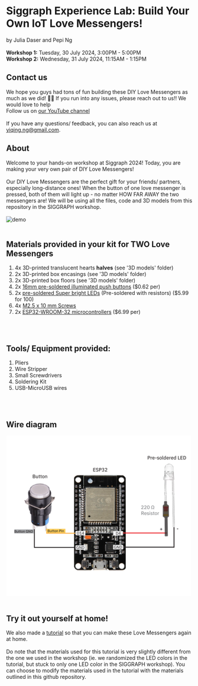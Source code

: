 # Siggraph Experience Lab: Build Your Own IoT Love Messengers!
by Julia Daser and Pepi Ng
<br>
<br>
**Workshop 1:** Tuesday, 30 July 2024, 3:00PM - 5:00PM
<br>
**Workshop 2:** Wednesday, 31 July 2024, 11:15AM - 1:15PM
<br>


## Contact us
We hope you guys had tons of fun building these DIY Love Messengers as much as we did! 💙🧡 
If you run into any issues, please reach out to us!! We would love to help
<br>
Follow us on [our YouTube channel](https://www.youtube.com/@WormiCollective)
<br>
<br>
If you have any questions/ feedback, you can also reach us at yiqing.ng@gmail.com.




## About 
Welcome to your hands-on workshop at Siggraph 2024! Today, you are making your very own pair of DIY Love Messengers! 
<br>
<br>
Our DIY Love Messengers are the perfect gift for your friends/ partners, especially long-distance ones! When the button of one love messenger is pressed, both of them will light up - no matter HOW FAR AWAY the two messengers are! We will be using all the files, code and 3D models from this repository in the SIGGRAPH workshop.
<br>
<br>
<img src="Media/gif.gif" alt="demo" width="600"/>
<br>
<br>

## Materials provided in your kit for TWO Love Messengers
1. 4x 3D-printed translucent hearts **halves** (see '3D models' folder)
2. 2x 3D-printed box encasings (see '3D models' folder)
3. 2x 3D-printed box floors (see '3D models' folder)
4. 2x [16mm pre-soldered illuminated push buttons](https://www.aliexpress.us/item/2251832614629523.html?spm=a2g0o.productlist.main.11.5072117655K7gB&algo_pvid=225969aa-799d-4e9d-af17-dd443563b8c6&algo_exp_id=225969aa-799d-4e9d-af17-dd443563b8c6-5&pdp_npi=4%40dis%21USD%210.62%210.62%21%21%210.62%210.62%21%40210307c317161401282835369e4f5f%2165823672908%21sea%21US%210%21AB&curPageLogUid=AgGRJrNgn8u5&utparam-url=scene%3Asearch%7Cquery_from%3A) ($0.62 per)
5. 2x [pre-soldered Super bright LEDs](https://www.amazon.com/dp/B01AUI4VQU/ref=sspa_dk_detail_4?pd_rd_i=B01AUI4VQU&pd_rd_w=YnDHQ&content-id=amzn1.sym.248b5e31-60e8-4934-96cf-b3789198461a&pf_rd_p=248b5e31-60e8-4934-96cf-b3789198461a&pf_rd_r=0NJCFTT68WD09JGSG2HB&pd_rd_wg=p8EFN&pd_rd_r=797c86d4-d6a1-4a3a-b51a-dba9e538c45a&s=hi&sp_csd=d2lkZ2V0TmFtZT1zcF9kZXRhaWxfdGhlbWF0aWM&th=1) (Pre-soldered with resistors) ($5.99 for 100)
6. 4x [M2.5 x 10 mm Screws](https://www.amazon.com/uxcell-100pcs-Stainless-Phillips-Tapping/dp/B01KXTUCM8/ref=sr_1_1_sspa?crid=1A0H7ME44I8XG&dib=eyJ2IjoiMSJ9.1EDcmIzZvaAscU3Q-1ZO17pntsZAfotkye6Xwgxa5MQWk30NrBFC_MF6IROeWOjLtfmwox328E3DkG8CdnVfezLs6Xb8RNRxMYqVslyaOu7hm3xB4WrDxBira7h0NvUAXxpph7wWM13UlfpV83F09FYsV4QALO0P2KET0VfsBjRP6IfLUAXQQszT4pUiwVfxoMEFR5iH1uEIA9eKS5eNCjoAmmfHzkeT9CZx5lyap4k.YbI_gbR8JlB_4itWpd1EIFg7ybsKn-BVILFg5GIqTQk&dib_tag=se&keywords=m2%2Bx%2B8mm%2Bscrews&qid=1716141059&sprefix=M2%2Bx%2B8mm%2B%2Caps%2C109&sr=8-1-spons&sp_csd=d2lkZ2V0TmFtZT1zcF9hdGY&th=1)
7. 2x [ESP32-WROOM-32 microcontrollers](https://www.getfpv.com/esp32-development-board-w-wifi-bluetooth.html?utm_source=google&utm_medium=cpc&utm_campaign=DM+-+NB+-+PMax+-+Shop+-+No-index+-+SM+-+ALL+%7C+Full+Funnel&utm_content=pmax_x&utm_keyword=&utm_matchtype=&campaign_id=20799936859&network=x&device=c&gc_id=20799936859&gad_source=1&gclid=CjwKCAiAzJOtBhALEiwAtwj8ttuekYgUBbMJGP-JRPyLEPyVTKI_yBnxqm1hygJcPFpiuKzBD8us1hoCmlAQAvD_BwE) ($6.99 per)

<br>   
<br>

## Tools/ Equipment provided: 
1. Pliers
2. Wire Stripper
3. Small Screwdrivers
4. Soldering Kit
5. USB-MicroUSB wires

<br>
<br>

## Wire diagram
<img src="Media/Wirediagram6.png" alt="wire diagram" width="500"/>

<br>
<br>

## Try it out yourself at home!
We also made a [tutorial](https://www.youtube.com/watch?v=Ot5ihNqtx74&feature=youtu.be&ab_channel=WormiCollective) so that you can make these Love Messengers again at home. 
<br><br> Do note that the materials used for this tutorial is very slightly different from the one we used in the workshop (ie. we randomized the LED colors in the tutorial, but stuck to only one LED color in the SIGGRAPH workshop). You can choose to modify the materials used in the tutorial with the materials outlined in this github repository.
<br>
<br>
